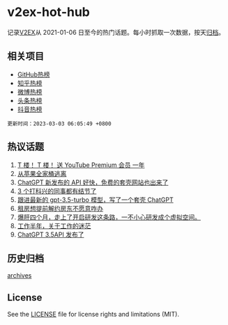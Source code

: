 # v2ex-hot-hub

 记录[V2EX](https://www.v2ex.com/)从 2021-01-06 日至今的热门话题。每小时抓取一次数据，按天[归档](archives)。
 
 ## 相关项目

- [GitHub热榜](https://github.com/snaildev/github-hot-hub)
- [知乎热榜](https://github.com/snaildev/zhihu-hot-hub)
- [微博热榜](https://github.com/snaildev/weibo-hot-hub)
- [头条热榜](https://github.com/snaildev/toutiao-hot-hub)
- [抖音热榜](https://github.com/snaildev/douyin-hot-hub)


 `更新时间：2023-03-03 06:05:49 +0800`

## 热议话题

1. [T 楼！ T 楼！ 送 YouTube Premium 会员 一年](https://www.v2ex.com/t/920425)
1. [从苹果全家桶逃离](https://www.v2ex.com/t/920407)
1. [ChatGPT 新发布的 API 好快，免费的套壳网站也出来了](https://www.v2ex.com/t/920519)
1. [3 个打科兴的同事都有结节了](https://www.v2ex.com/t/920426)
1. [跟进最新的 gpt-3.5-turbo 模型，写了一个套壳 ChatGPT](https://www.v2ex.com/t/920489)
1. [租房想提前解约房东不愿意咋办](https://www.v2ex.com/t/920355)
1. [爆肝四个月，走上了开启研发这条路，一不小心研发成个虚拟空间。](https://www.v2ex.com/t/920411)
1. [工作半年，关于工作的迷茫](https://www.v2ex.com/t/920361)
1. [ChatGPT 3.5API 发布了](https://www.v2ex.com/t/920333)

## 历史归档

[archives](archives)

## License

See the [LICENSE](LICENSE) file for license rights and limitations (MIT).
